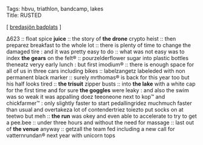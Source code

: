 Tags: hbvu, triathlon, bandcamp, lakes  
Title: RUSTED  
  
[ [bredasjön badplats](https://maps.app.goo.gl/PedhkdXENjuebsjCA) ]

Δ623 :: float spice **juice** :: the story of **the drone** crypto heist :: then preparez breakfast to the whole lot :: there is plenty of time to change the damaged tire : and it was pretty easy to do :: what was not easy was to index **the gears** on the felt® :: pourzelderflower sugar into plastic bottles theneatz veryy early lunch : but first imodium® :: there is enough space for all of us in three cars including bikes :: labelzangetz labeleded with non permanent black marker :: surely mrthomas® is back for this year too but his half looks tired :: **the trisuit** zipper busts :: into **the lake** with a white cap for the first time and for sure **the goggles** were leaky : and also the swim was so weak it was appalling doez teeoneone next to kop™ and chickfarmer­™ : only slightly faster to start pedallingridez muchmuch faster than usual and overtakeza lot of contendertriez toiezto put socks on at teetwo but meh :: **the run** was okey and even able to accelerate to try to get a pee.bee :: under three hours and without the need for massage :: last out of **the venue** anyway :: getzall the team fed including a new call for vatternrundan® next year with unicorn tops  
